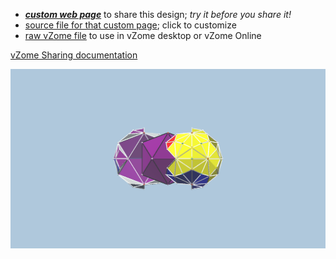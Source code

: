 
 - [***custom web page***][post] to share this design; *try it before you share it!*
 - [source file for that custom page][source]; click to customize
 - [raw vZome file][raw] to use in vZome desktop or vZome Online

[vZome Sharing documentation](https://vzome.github.io/vzome/sharing.html#how-it-works)

![Image](<Platonics-Icosahedron.png>)


[post]: <https://ThynStyx.github.io/vzome-sharing/2022/04/30/Platonics-Icosahedron-22-12-48.html>
[source]: <https://github.com/ThynStyx/vzome-sharing/edit/main/_posts/2022-04-30-Platonics-Icosahedron-22-12-48.md>
[raw]: <https://raw.githubusercontent.com/ThynStyx/vzome-sharing/main/2022/04/30/22-12-48-Platonics-Icosahedron/Platonics-Icosahedron.vZome>